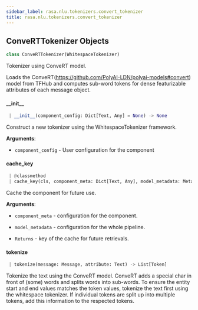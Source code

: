 ```yaml
---
sidebar_label: rasa.nlu.tokenizers.convert_tokenizer
title: rasa.nlu.tokenizers.convert_tokenizer
---
```


## ConveRTTokenizer Objects

```python
class ConveRTTokenizer(WhitespaceTokenizer)
```

Tokenizer using ConveRT model.

Loads the ConveRT(https://github.com/PolyAI-LDN/polyai-models#convert)
model from TFHub and computes sub-word tokens for dense
featurizable attributes of each message object.

#### \_\_init\_\_

```python
 | __init__(component_config: Dict[Text, Any] = None) -> None
```

Construct a new tokenizer using the WhitespaceTokenizer framework.

**Arguments**:

- `component_config` - User configuration for the component

#### cache\_key

```python
 | @classmethod
 | cache_key(cls, component_meta: Dict[Text, Any], model_metadata: Metadata) -> Optional[Text]
```

Cache the component for future use.

**Arguments**:

- `component_meta` - configuration for the component.
- `model_metadata` - configuration for the whole pipeline.
  
- `Returns` - key of the cache for future retrievals.

#### tokenize

```python
 | tokenize(message: Message, attribute: Text) -> List[Token]
```

Tokenize the text using the ConveRT model.
ConveRT adds a special char in front of (some) words and splits words into
sub-words. To ensure the entity start and end values matches the token values,
tokenize the text first using the whitespace tokenizer. If individual tokens
are split up into multiple tokens, add this information to the
respected tokens.

